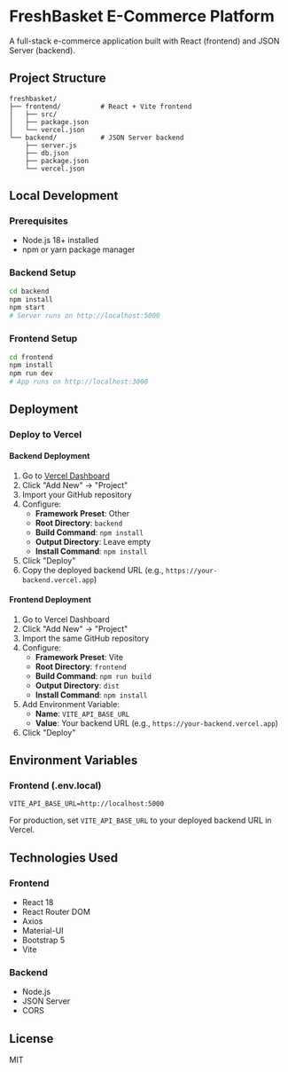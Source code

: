 # FreshBasket E-Commerce Platform

A full-stack e-commerce application built with React (frontend) and JSON Server (backend).

## Project Structure

```
freshbasket/
├── frontend/          # React + Vite frontend
│   ├── src/
│   ├── package.json
│   └── vercel.json
└── backend/           # JSON Server backend
    ├── server.js
    ├── db.json
    ├── package.json
    └── vercel.json
```

## Local Development

### Prerequisites
- Node.js 18+ installed
- npm or yarn package manager

### Backend Setup
```bash
cd backend
npm install
npm start
# Server runs on http://localhost:5000
```

### Frontend Setup
```bash
cd frontend
npm install
npm run dev
# App runs on http://localhost:3000
```

## Deployment

### Deploy to Vercel

#### Backend Deployment
1. Go to [Vercel Dashboard](https://vercel.com/dashboard)
2. Click "Add New" → "Project"
3. Import your GitHub repository
4. Configure:
   - **Framework Preset**: Other
   - **Root Directory**: `backend`
   - **Build Command**: `npm install`
   - **Output Directory**: Leave empty
   - **Install Command**: `npm install`
5. Click "Deploy"
6. Copy the deployed backend URL (e.g., `https://your-backend.vercel.app`)

#### Frontend Deployment
1. Go to Vercel Dashboard
2. Click "Add New" → "Project"
3. Import the same GitHub repository
4. Configure:
   - **Framework Preset**: Vite
   - **Root Directory**: `frontend`
   - **Build Command**: `npm run build`
   - **Output Directory**: `dist`
   - **Install Command**: `npm install`
5. Add Environment Variable:
   - **Name**: `VITE_API_BASE_URL`
   - **Value**: Your backend URL (e.g., `https://your-backend.vercel.app`)
6. Click "Deploy"

## Environment Variables

### Frontend (.env.local)
```
VITE_API_BASE_URL=http://localhost:5000
```

For production, set `VITE_API_BASE_URL` to your deployed backend URL in Vercel.

## Technologies Used

### Frontend
- React 18
- React Router DOM
- Axios
- Material-UI
- Bootstrap 5
- Vite

### Backend
- Node.js
- JSON Server
- CORS

## License
MIT
